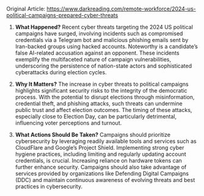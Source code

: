 Original Article: https://www.darkreading.com/remote-workforce/2024-us-political-campaigns-prepared-cyber-threats

1. **What Happened?**
   Recent cyber threats targeting the 2024 US political campaigns have surged, involving incidents such as compromised credentials via a Telegram bot and malicious phishing emails sent by Iran-backed groups using hacked accounts. Noteworthy is a candidate’s false AI-related accusation against an opponent. These incidents exemplify the multifaceted nature of campaign vulnerabilities, underscoring the persistence of nation-state actors and sophisticated cyberattacks during election cycles.

2. **Why It Matters?**
   The increase in cyber threats to political campaigns highlights significant security risks to the integrity of the democratic process. With the potential to disrupt elections through misinformation, credential theft, and phishing attacks, such threats can undermine public trust and affect election outcomes. The timing of these attacks, especially close to Election Day, can be particularly detrimental, influencing voter perceptions and turnout.

3. **What Actions Should Be Taken?**
   Campaigns should prioritize cybersecurity by leveraging readily available tools and services such as CloudFlare and Google’s Project Shield. Implementing strong cyber hygiene practices, including limiting and regularly updating account credentials, is crucial. Increasing reliance on hardware tokens can further enhance security. Campaigns should also take advantage of services provided by organizations like Defending Digital Campaigns (DDC) and maintain continuous awareness of evolving threats and best practices in cybersecurity.